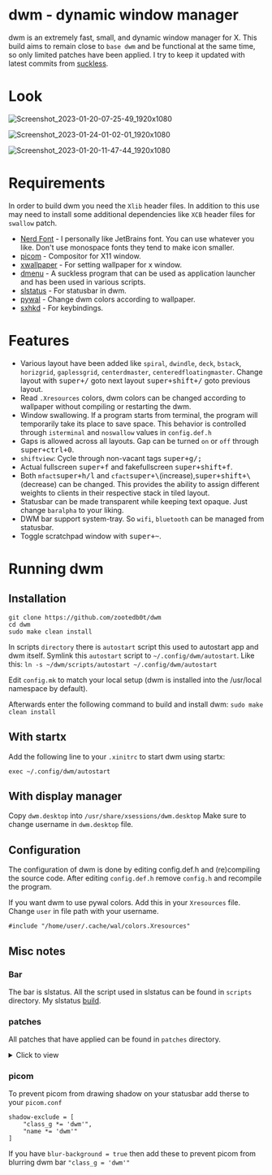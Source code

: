 # dwm - dynamic window manager

dwm is an extremely fast, small, and dynamic window manager for X. This build aims to remain close to `base dwm` and be functional at the same time, so only limited patches have been applied. I try to keep it updated with latest commits from [suckless](https://git.suckless.org/st/).

# Look

![Screenshot_2023-01-20-07-25-49_1920x1080](https://user-images.githubusercontent.com/62596687/213846223-01d98ac4-8a52-42a4-a1ef-afaf0612b346.png)

![Screenshot_2023-01-24-01-02-01_1920x1080](https://user-images.githubusercontent.com/62596687/214235380-078d83a6-66e9-4ecd-92de-8fde8776db11.png)

![Screenshot_2023-01-20-11-47-44_1920x1080](https://user-images.githubusercontent.com/62596687/213862029-809b0d77-6489-4edf-85ee-26449d865cc3.png)

# Requirements

In order to build dwm you need the `Xlib` header files. In addition to this use may need to install some additional dependencies like `XCB` header files for `swallow` patch.

- [Nerd Font](https://github.com/ryanoasis/nerd-fonts) - I personally like JetBrains font. You can use whatever you like. Don't use monospace fonts they tend to make icon smaller.
- [picom](https://github.com/yshui/picom) - Compositor for X11 window.
- [xwallpaper](https://github.com/stoeckmann/xwallpaper) - For setting wallpaper for x window.
- [dmenu](https://tools.suckless.org/dmenu/) - A suckless program that can be used as application launcher and has been used in various scripts.
- [slstatus](https://tools.suckless.org/slstatus/) - For statusbar in dwm.
- [pywal](https://github.com/dylanaraps/pywal) - Change dwm colors according to wallpaper.
- [sxhkd](https://github.com/baskerville/sxhkd) - For keybindings.

# Features

- Various layout have been added like `spiral`, `dwindle`, `deck`, `bstack`, `horizgrid`, `gaplessgrid`, `centerdmaster`, `centeredfloatingmaster`. Change layout with <kbd>super+/</kbd> goto next layout <kbd>super+shift+/</kbd> goto previous layout.
- Read `.Xresources` colors, dwm colors can be changed according to wallpaper without compiling or restarting the dwm.
- Window swallowing. If a program starts from terminal, the program will temporarily take its place to save space. This behavior is controlled through `isterminal`
  and `noswallow` values in `config.def.h`
- Gaps is allowed across all layouts. Gap can be turned `on` or `off` through <kbd>super+ctrl+0</kbd>.
- `shiftview`: Cycle through non-vacant tags <kbd>super+g/;</kbd>
- Actual fullscreen <kbd>super+f</kbd> and fakefullscreen <kbd>super+shift+f</kbd>.
- Both `mfact`<kbd>super+h/l</kbd> and `cfact`<kbd>super+\\</kbd>(increase),<kbd>super+shift+\\</kbd>(decrease) can be changed. This provides the ability to assign different weights to clients in their respective stack in tiled layout.
- Statusbar can be made transparent while keeping text opaque. Just change `baralpha` to your liking.
- DWM bar support system-tray. So `wifi`, `bluetooth` can be managed from statusbar.
- Toggle scratchpad window with <kbd>super+~</kbd>.

# Running dwm

## Installation

```
git clone https://github.com/zootedb0t/dwm
cd dwm
sudo make clean install
```

In scripts `directory` there is `autostart` script this used to autostart app and dwm itself. Symlink this `autostart` script to `~/.config/dwm/autostart`. Like this: `ln -s ~/dwm/scripts/autostart ~/.config/dwm/autostart`

Edit `config.mk` to match your local setup (dwm is installed into
the /usr/local namespace by default).

Afterwards enter the following command to build and install dwm: `sudo make clean install`

## With startx

Add the following line to your `.xinitrc` to start dwm using startx:

`exec ~/.config/dwm/autostart`

## With display manager

Copy `dwm.desktop` into `/usr/share/xsessions/dwm.desktop`
Make sure to change username in `dwm.desktop` file.

## Configuration

The configuration of dwm is done by editing config.def.h and (re)compiling the source code. After editing `config.def.h` remove `config.h` and recompile the program.

If you want dwm to use pywal colors. Add this in your `Xresources` file. Change `user` in file path with your username.

`#include "/home/user/.cache/wal/colors.Xresources"`

## Misc notes

### Bar

The bar is slstatus. All the script used in slstatus can be found in `scripts` directory. My slstatus [build](https://github.com/zootedb0t/suckless-tools).

### patches

All patches that have applied can be found in `patches` directory.

<details><summary>Click to view</summary>

- [dwm-alpha-systray](https://github.com/bakkeby/patches/blob/master/dwm/dwm-alpha-systray-6.3.diff) - add tranparency and systray to bar.

- [dwm-center](https://dwm.suckless.org/patches/center/) - Center client to current window.

- [dwm-cfacts-vanitygaps](https://github.com/bakkeby/patches/blob/master/dwm/dwm-cfacts-vanitygaps-6.3.diff) - This patch differentiates between inner and outer gaps as well as horizontal and vertical gaps.

- [dwm-cyclelayouts](https://dwm.suckless.org/patches/cyclelayouts/) - Cycles through all avaiable layouts.

- [dwm-fullscreen-compilation](https://github.com/bakkeby/patches/blob/master/dwm/dwm-fullscreen-compilation-6.3.diff) - Fullscreen and acutal fullscreen patch.

- [dwm-inplacerotate](https://dwm.suckless.org/patches/inplacerotate/) - This patch provides keybindings to perform 'in place' rotations.

- [dwm-moveresize](https://dwm.suckless.org/patches/moveresize/) - This changes allows you to move and resize dwm's clients using keyboard bindings.

- [dwm-pertag](https://dwm.suckless.org/patches/pertag/) - This patch keeps layout, mwfact, barpos and nmaster per tag.

- [dwm-status2d](https://dwm.suckless.org/patches/status2d/) - Status2d allows colors and rectangle drawing in your DWM status bar.

- [dwm-statuspadding](https://dwm.suckless.org/patches/statuspadding/) - This makes the amount of horizontal and vertical padding in the status bar into configurable options.

- [dwm-swallow](https://dwm.suckless.org/patches/swallow/) - Clients marked with isterminal in config.h swallow a window opened by any child process.

- [dwm-xrdb](https://dwm.suckless.org/patches/xrdb/) - Allows dwm to read colors from xrdb (.Xresources) at run time.

- [dwm-scratchpad](https://dwm.suckless.org/patches/scratchpad/) - Allows you to spawn or restore a floating terminal window.

</details>

### picom

To prevent picom from drawing shadow on your statusbar add therse to your `picom.conf`

```
shadow-exclude = [
    "class_g *= 'dwm'",
    "name *= 'dwm'"
]
```

If you have `blur-background = true` then add these to prevent picom from blurring dwm bar `"class_g = 'dwm'"`
